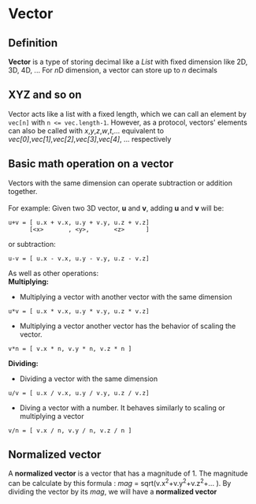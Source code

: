 # Vector
## Definition
**Vector** is a type of storing decimal like a *List* with fixed dimension like 2D, 3D, 4D, ... For *n*D dimension, a vector can store up to *n* decimals
<br>
## XYZ and so on
Vector acts like a list with a fixed length, which we can call an element by `vec[n]` with `n <= vec.length-1`. However, as a protocol, vectors' elements can also be called with *x*,*y*,*z*,*w*,*t*,... equivalent to *vec[0]*,*vec[1]*,*vec[2]*,*vec[3]*,*vec[4]*, ... respectively
<br>
## Basic math operation on a vector
Vectors with the same dimension can operate subtraction or addition together. <br>
<br>
For example:
Given two 3D vector, **u** and **v**, adding **u** and **v** will be: <br>
```
u+v = [ u.x + v.x, u.y + v.y, u.z + v.z]
      [<x>       , <y>,       <z>      ]
```
or subtraction: 
```
u-v = [ u.x - v.x, u.y - v.y, u.z - v.z]
```
As well as other operations: <br>
**Multiplying:** <br>
+ Multiplying a vector with another vector with the same dimension 
```
u*v = [ u.x * v.x, u.y * v.y, u.z * v.z]
```
+ Multiplying a vector another vector has the behavior of scaling the vector.
 ```
v*n = [ v.x * n, v.y * n, v.z * n ] 
```
**Dividing:** <br>
+ Dividing a vector with the same dimension
```
u/v = [ u.x / v.x, u.y / v.y, u.z / v.z]
```
+ Diving a vector with a number. It behaves similarly to scaling or multiplying a vector
```
v/n = [ v.x / n, v.y / n, v.z / n ] 
```
## Normalized vector
A **normalized vector** is a vector that has a magnitude of 1. The magnitude can be calculate by this formula : *mag* = sqrt(v.x<sup>2</sup>+v.y<sup>2</sup>+v.z<sup>2</sup>+... ). By dividing the vector by its *mag*, we will have a **normalized vector**
